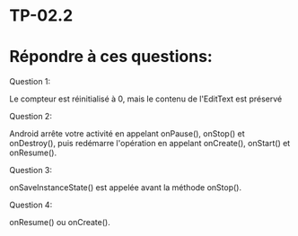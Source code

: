 # TP-02.2
# Répondre à ces questions:

Question 1:

 Le compteur est réinitialisé à 0, mais le contenu de l'EditText est préservé
      
Question 2:

Android arrête votre activité en appelant onPause(), onStop() et onDestroy(), puis redémarre l'opération en appelant onCreate(), onStart() et onResume().
      
Question 3:

onSaveInstanceState() est appelée avant la méthode onStop().
      
Question 4:

onResume() ou onCreate().
